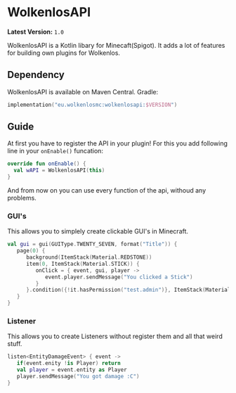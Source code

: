 # WolkenlosAPI
**Latest Version:** `1.0`

WolkenlosAPI is a Kotlin libary for Minecaft(Spigot). It adds a lot of features for 
building own plugins for Wolkenlos. 

## Dependency
WolkenlosAPI is available on Maven Central.
Gradle:
```kt
implementation("eu.wolkenlosmc:wolkenlosapi:$VERSION")
```
## Guide
At first you have to register the API in your plugin! For this you add following line
in your `onEnable()` funcation:
```kt
override fun onEnable() {
  val wAPI = WolkenlosAPI(this)
}
```
And from now on you can use every function of the api, withoud any problems.

### GUI's
This allows you to simplely create clickable GUI's in Minecraft.
```kt
val gui = gui(GUIType.TWENTY_SEVEN, format("Title")) {
   page(0) {
      background(ItemStack(Material.REDSTONE))
      item(0, ItemStack(Material.STICK)) {
         onClick = { event, gui, player ->
            event.player.sendMessage("You clicked a Stick")
         }
      }.condition({!it.hasPermission("test.admin")}, ItemStack(Material.BARRIER))
   }
}
```
### Listener
This allows you to create Listeners without register them and all that weird stuff.
```kt
listen<EntityDamageEvent> { event ->
   if(event.enity !is Player) return
   val player = event.entity as Player
   player.sendMessage("You got damage :C")
}
```
